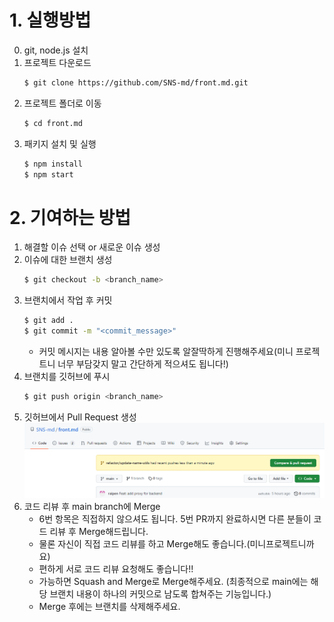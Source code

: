 # 1. 실행방법
0. git, node.js 설치
1. 프로젝트 다운로드
    ```bash
    $ git clone https://github.com/SNS-md/front.md.git
    ```
2. 프로젝트 폴더로 이동
    ```bash
    $ cd front.md
    ```
3. 패키지 설치 및 실행
    ```bash
    $ npm install
    $ npm start
    ```
# 2. 기여하는 방법
1. 해결할 이슈 선택 or 새로운 이슈 생성
2. 이슈에 대한 브랜치 생성
    ```bash
    $ git checkout -b <branch_name>
    ```
3. 브랜치에서 작업 후 커밋
    ```bash
    $ git add .
    $ git commit -m "<commit_message>"
    ```
    * 커밋 메시지는 내용 알아볼 수만 있도록 알잘딱하게 진행해주세요(미니 프로젝트니 너무 부담갖지 말고 간단하게 적으셔도 됩니다!)
4. 브랜치를 깃허브에 푸시
    ```bash
    $ git push origin <branch_name>
    ```
5. 깃허브에서 Pull Request 생성
    ![image](./PR.png)
6. 코드 리뷰 후 main branch에 Merge
    * 6번 항목은 직접하지 않으셔도 됩니다. 5번 PR까지 완료하시면 다른 분들이 코드 리뷰 후 Merge해드립니다.
    * 물론 자신이 직접 코드 리뷰를 하고 Merge해도 좋습니다.(미니프로젝트니까요)
    * 편하게 서로 코드 리뷰 요청해도 좋습니다!!
    * 가능하면 Squash and Merge로 Merge해주세요. (최종적으로 main에는 해당 브랜치 내용이 하나의 커밋으로 남도록 합쳐주는 기능입니다.)
    * Merge 후에는 브랜치를 삭제해주세요.